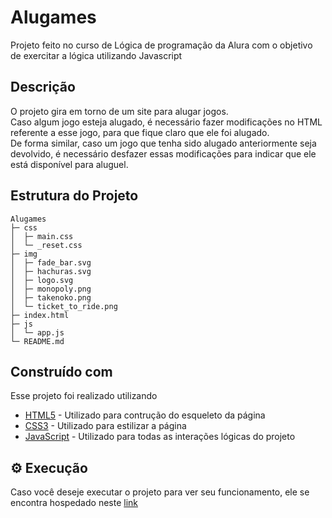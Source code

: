 
# Alugames

Projeto feito no curso de Lógica de programação da Alura com o objetivo de exercitar a lógica utilizando Javascript

## Descrição

O projeto gira em torno de um site para alugar jogos. <br>
Caso algum jogo esteja alugado, é necessário fazer modificações no HTML referente a esse jogo, para que fique claro que ele foi alugado. <br>
De forma similar, caso um jogo que tenha sido alugado anteriormente seja devolvido, é necessário desfazer essas modificações para indicar que ele está disponível para aluguel. <br>

## Estrutura do Projeto

```
Alugames
├─ css
│  ├─ main.css
│  └─ _reset.css
├─ img
│  ├─ fade_bar.svg
│  ├─ hachuras.svg
│  ├─ logo.svg
│  ├─ monopoly.png
│  ├─ takenoko.png
│  └─ ticket_to_ride.png
├─ index.html
├─ js
│  └─ app.js
└─ README.md

```
## Construído com

Esse projeto foi realizado utilizando

* [HTML5](https://developer.mozilla.org/pt-BR/docs/Web/HTML) - Utilizado para contrução do esqueleto da página
* [CSS3](https://developer.mozilla.org/pt-BR/docs/Web/CSS) - Utilizado para estilizar a página
* [JavaScript](https://developer.mozilla.org/pt-BR/docs/Web/JavaScript) - Utilizado para todas as interações lógicas do projeto

## ⚙️ Execução

Caso você deseje executar o projeto para ver seu funcionamento, ele se encontra hospedado neste [link](https://alugames-weld.vercel.app)
